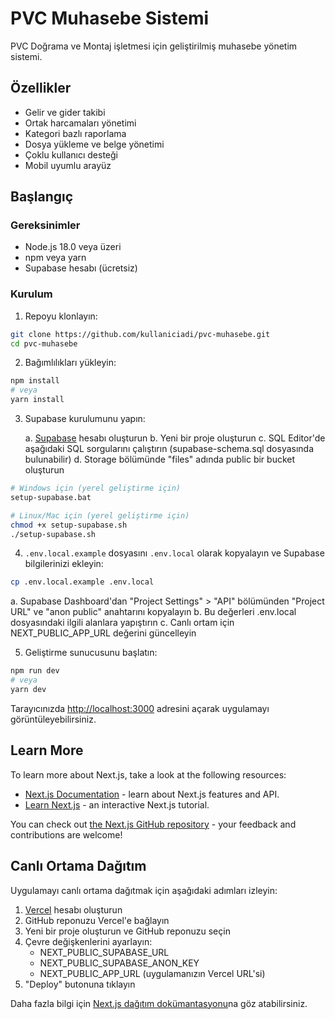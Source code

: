 # PVC Muhasebe Sistemi

PVC Doğrama ve Montaj işletmesi için geliştirilmiş muhasebe yönetim sistemi.

## Özellikler

- Gelir ve gider takibi
- Ortak harcamaları yönetimi
- Kategori bazlı raporlama
- Dosya yükleme ve belge yönetimi
- Çoklu kullanıcı desteği
- Mobil uyumlu arayüz

## Başlangıç

### Gereksinimler

- Node.js 18.0 veya üzeri
- npm veya yarn
- Supabase hesabı (ücretsiz)

### Kurulum

1. Repoyu klonlayın:

```bash
git clone https://github.com/kullaniciadi/pvc-muhasebe.git
cd pvc-muhasebe
```

2. Bağımlılıkları yükleyin:

```bash
npm install
# veya
yarn install
```

3. Supabase kurulumunu yapın:

   a. [Supabase](https://supabase.com/) hesabı oluşturun
   b. Yeni bir proje oluşturun
   c. SQL Editor'de aşağıdaki SQL sorgularını çalıştırın (supabase-schema.sql dosyasında bulunabilir)
   d. Storage bölümünde "files" adında public bir bucket oluşturun

```bash
# Windows için (yerel geliştirme için)
setup-supabase.bat

# Linux/Mac için (yerel geliştirme için)
chmod +x setup-supabase.sh
./setup-supabase.sh
```

4. `.env.local.example` dosyasını `.env.local` olarak kopyalayın ve Supabase bilgilerinizi ekleyin:

```bash
cp .env.local.example .env.local
```

   a. Supabase Dashboard'dan "Project Settings" > "API" bölümünden "Project URL" ve "anon public" anahtarını kopyalayın
   b. Bu değerleri .env.local dosyasındaki ilgili alanlara yapıştırın
   c. Canlı ortam için NEXT_PUBLIC_APP_URL değerini güncelleyin

5. Geliştirme sunucusunu başlatın:

```bash
npm run dev
# veya
yarn dev
```

Tarayıcınızda [http://localhost:3000](http://localhost:3000) adresini açarak uygulamayı görüntüleyebilirsiniz.

## Learn More

To learn more about Next.js, take a look at the following resources:

- [Next.js Documentation](https://nextjs.org/docs) - learn about Next.js features and API.
- [Learn Next.js](https://nextjs.org/learn) - an interactive Next.js tutorial.

You can check out [the Next.js GitHub repository](https://github.com/vercel/next.js) - your feedback and contributions are welcome!

## Canlı Ortama Dağıtım

Uygulamayı canlı ortama dağıtmak için aşağıdaki adımları izleyin:

1. [Vercel](https://vercel.com/) hesabı oluşturun
2. GitHub reponuzu Vercel'e bağlayın
3. Yeni bir proje oluşturun ve GitHub reponuzu seçin
4. Çevre değişkenlerini ayarlayın:
   - NEXT_PUBLIC_SUPABASE_URL
   - NEXT_PUBLIC_SUPABASE_ANON_KEY
   - NEXT_PUBLIC_APP_URL (uygulamanızın Vercel URL'si)
5. "Deploy" butonuna tıklayın

Daha fazla bilgi için [Next.js dağıtım dokümantasyonu](https://nextjs.org/docs/app/building-your-application/deploying)na göz atabilirsiniz.
